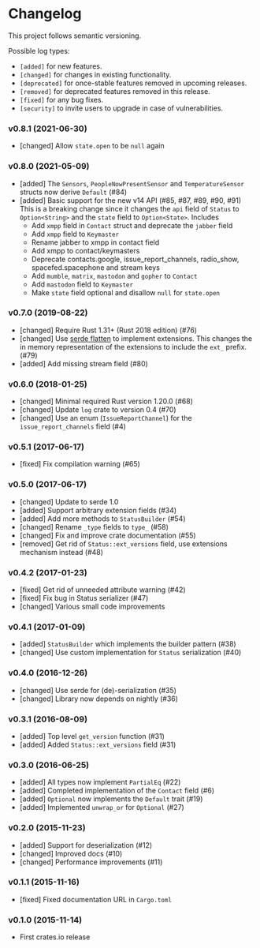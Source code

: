 # Changelog

This project follows semantic versioning.

Possible log types:

- `[added]` for new features.
- `[changed]` for changes in existing functionality.
- `[deprecated]` for once-stable features removed in upcoming releases.
- `[removed]` for deprecated features removed in this release.
- `[fixed]` for any bug fixes.
- `[security]` to invite users to upgrade in case of vulnerabilities.

### v0.8.1 (2021-06-30)

 - [changed] Allow `state.open` to be `null` again

### v0.8.0 (2021-05-09)

- [added] The `Sensors`, `PeopleNowPresentSensor` and `TemperatureSensor`
  structs now derive `Default` (#84)
- [added] Basic support for the new v14 API (#85, #87, #89, #90, #91) This is a
  breaking change since it changes the `api` field of `Status` to
  `Option<String>` and the `state` field to `Option<State>`. Includes
  * Add `xmpp` field in `Contact` struct and deprecate the `jabber` field
  * Add `xmpp` field to `Keymaster`
  * Rename jabber to xmpp in contact field
  * Add xmpp to contact/keymasters
  * Deprecate contacts.google, issue\_report\_channels, radio\_show,
    spacefed.spacephone and stream keys
  * Add `mumble`, `matrix`, `mastodon` and `gopher` to `Contact`
  * Add `mastodon` field to `Keymaster`
  * Make `state` field optional and disallow `null` for `state.open`


### v0.7.0 (2019-08-22)

- [changed] Require Rust 1.31+ (Rust 2018 edition) (#76)
- [changed] Use [serde flatten](https://serde.rs/attr-flatten.html) to
  implement extensions. This changes the in memory representation of the
  extensions to include the `ext_` prefix. (#79)
- [added] Add missing stream field (#80)

### v0.6.0 (2018-01-25)

- [changed] Minimal required Rust version 1.20.0 (#68)
- [changed] Update `log` crate to version 0.4 (#70)
- [changed] Use an enum (`IssueReportChannel`) for the `issue_report_channels`
  field (#4)

### v0.5.1 (2017-06-17)

- [fixed] Fix compilation warning (#65)

### v0.5.0 (2017-06-17)

- [changed] Update to serde 1.0
- [added] Support arbitrary extension fields (#34)
- [added] Add more methods to `StatusBuilder` (#54)
- [changed] Rename `_type` fields to `type_` (#58)
- [changed] Fix and improve crate documentation (#55)
- [removed] Get rid of `Status::ext_versions` field, use extensions
  mechanism instead (#48)

### v0.4.2 (2017-01-23)

- [fixed] Get rid of unneeded attribute warning (#42)
- [fixed] Fix bug in Status serializer (#47)
- [changed] Various small code improvements

### v0.4.1 (2017-01-09)

- [added] `StatusBuilder` which implements the builder pattern (#38)
- [changed] Use custom implementation for `Status` serialization (#40)

### v0.4.0 (2016-12-26)

- [changed] Use serde for (de)-serialization (#35)
- [changed] Library now depends on nightly (#36)

### v0.3.1 (2016-08-09)

- [added] Top level `get_version` function (#31)
- [added] Added `Status::ext_versions` field (#31)

### v0.3.0 (2016-06-25)

- [added] All types now implement `PartialEq` (#22)
- [added] Completed implementation of the `Contact` field (#6)
- [added] `Optional` now implements the `Default` trait (#19)
- [added] Implemented `unwrap_or` for `Optional` (#27)

### v0.2.0 (2015-11-23)

- [added] Support for deserialization (#12)
- [changed] Improved docs (#10)
- [changed] Performance improvements (#11)

### v0.1.1 (2015-11-16)

- [fixed] Fixed documentation URL in `Cargo.toml`

### v0.1.0 (2015-11-14)

- First crates.io release
